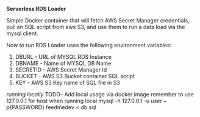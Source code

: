 **Serverless RDS Loader**

Simple Docker container that will fetch AWS Secret Manager credentials, pull an SQL script from aws S3, and use them to run a data load via the mysql client.

*How to run*
RDS Loader uses the following environment variables:
1. DBURL - URL of MYSQL RDS Instance
2. DBNAME - Name of MYSQL DB Name
3. SECRETID - AWS Secret Manager Id
4. BUCKET - AWS S3 Bucket container SQL script
5. KEY - AWS S3 Key name of SQL file in S3 


*running locally*
TODO- Add local usage via docker image 
remember to use 127.0.0.1 for host when running local
mysql -h 127.0.0.1 -u ${user} -p${PASSWORD} feedmedev < db.sql